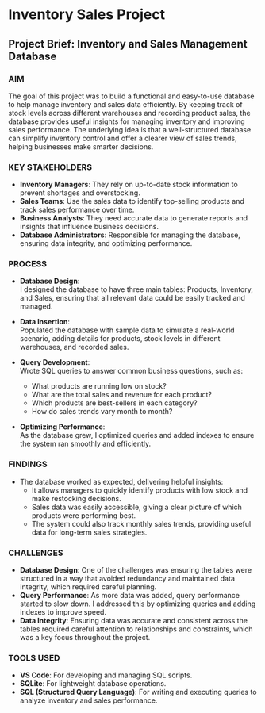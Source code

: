 # Inventory Sales Project

## Project Brief: Inventory and Sales Management Database

### AIM
The goal of this project was to build a functional and easy-to-use database to help manage inventory and sales data efficiently. By keeping track of stock levels across different warehouses and recording product sales, the database provides useful insights for managing inventory and improving sales performance. The underlying idea is that a well-structured database can simplify inventory control and offer a clearer view of sales trends, helping businesses make smarter decisions.

### KEY STAKEHOLDERS
- **Inventory Managers**: They rely on up-to-date stock information to prevent shortages and overstocking.
- **Sales Teams**: Use the sales data to identify top-selling products and track sales performance over time.
- **Business Analysts**: They need accurate data to generate reports and insights that influence business decisions.
- **Database Administrators**: Responsible for managing the database, ensuring data integrity, and optimizing performance.

### PROCESS
- **Database Design**:  
  I designed the database to have three main tables: Products, Inventory, and Sales, ensuring that all relevant data could be easily tracked and managed.

- **Data Insertion**:  
  Populated the database with sample data to simulate a real-world scenario, adding details for products, stock levels in different warehouses, and recorded sales.

- **Query Development**:  
  Wrote SQL queries to answer common business questions, such as:
  - What products are running low on stock?
  - What are the total sales and revenue for each product?
  - Which products are best-sellers in each category?
  - How do sales trends vary month to month?

- **Optimizing Performance**:  
  As the database grew, I optimized queries and added indexes to ensure the system ran smoothly and efficiently.

### FINDINGS
- The database worked as expected, delivering helpful insights:
  - It allows managers to quickly identify products with low stock and make restocking decisions.
  - Sales data was easily accessible, giving a clear picture of which products were performing best.
  - The system could also track monthly sales trends, providing useful data for long-term sales strategies.

### CHALLENGES
- **Database Design**: One of the challenges was ensuring the tables were structured in a way that avoided redundancy and maintained data integrity, which required careful planning.
- **Query Performance**: As more data was added, query performance started to slow down. I addressed this by optimizing queries and adding indexes to improve speed.
- **Data Integrity**: Ensuring data was accurate and consistent across the tables required careful attention to relationships and constraints, which was a key focus throughout the project.

### TOOLS USED
- **VS Code**: For developing and managing SQL scripts.
- **SQLite**: For lightweight database operations.
- **SQL (Structured Query Language)**: For writing and executing queries to analyze inventory and sales performance.


